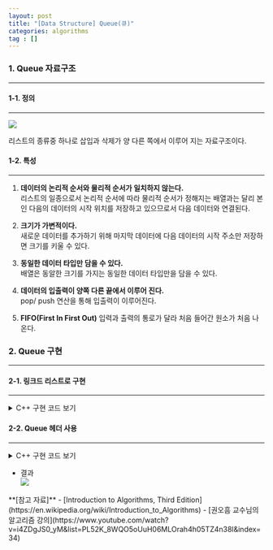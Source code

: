 ```yaml
---
layout: post
title: "[Data Structure] Queue(큐)"
categories: algorithms
tag : []
---
```


### 1. Queue 자료구조
---

#### 1-1. 정의 
---
![](https://krispedia.github.io/assets/images/queue_1.jpg)

리스트의 종류중 하나로 삽입과 삭제가 양 다른 쪽에서 이루어 지는 자료구조이다. 

#### 1-2. 특성
---
1. **데이터의 논리적 순서와 물리적 순서가 일치하지 않는다.**  
리스트의 일종으로서 논리적 순서에 따라 물리적 순서가 정해지는 배열과는 달리 본인 다음의 데이터의 시작 위치를 저장하고 있으므로서 다음 데이터와 연결된다. 

2. **크기가 가변적이다.**  
새로운 데이터를 추가하기 위해 마지막 데이터에 다음 데이터의 시작 주소만 저장하면 크기를 키울 수 있다.  

3. **동일한 데이터 타입만 담을 수 있다.**  
배열은 동알한 크기를 가지는 동일한 데이터 타입만을 담을 수 있다.  

4. **데이터의 입출력이 양쪽 다른 끝에서 이루어 진다.**  
pop/ push 연산을 통해 입출력이 이루어진다.  

5. **FIFO(First In First Out)**
입력과 출력의 통로가 달라 처음 들어간 원소가 처음 나온다.  

### 2. Queue 구현 
---

#### 2-1. 링크드 리스트로 구현
---

<details>
<summary>C++ 구현 코드 보기</summary>
<div markdown="1">

```cpp
```
</div>
</details>

#### 2-2. Queue 헤더 사용
---

<details>
<summary>C++ 구현 코드 보기</summary>
<div markdown="1">

```cpp
#include<iostream>
#include<queue>

using namespace std;

int main(){
    queue<int> q;
    q.push(1);
    q.push(2);
    q.push(3);

    cout<<q.front()<<endl;
    q.pop();
    cout<<q.front()<<endl;
    q.pop();
    cout<<q.front()<<endl;
    q.pop();

    return 0;
}
```
</div>
</details>


- 결과   
![](https://krispedia.github.io/assets/images/queue_2.jpg)

<div class="divider"></div>
**[참고 자료]**
- [Introduction to Algorithms, Third Edition](https://en.wikipedia.org/wiki/Introduction_to_Algorithms)
- [권오흠 교수님의 알고리즘 강의](https://www.youtube.com/watch?v=i4ZDgJS0_yM&list=PL52K_8WQO5oUuH06MLOrah4h05TZ4n38l&index=34)